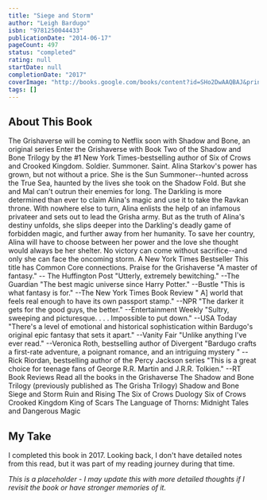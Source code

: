 ```yaml
---
title: "Siege and Storm"
author: "Leigh Bardugo"
isbn: "9781250044433"
publicationDate: "2014-06-17"
pageCount: 497
status: "completed"
rating: null
startDate: null
completionDate: "2017"
coverImage: "http://books.google.com/books/content?id=SHo2DwAAQBAJ&printsec=frontcover&img=1&zoom=1&source=gbs_api"
tags: []
---
```


## About This Book

The Grishaverse will be coming to Netflix soon with Shadow and Bone, an original series Enter the Grishaverse with Book Two of the Shadow and Bone Trilogy by the #1 New York Times-bestselling author of Six of Crows and Crooked Kingdom. Soldier. Summoner. Saint. Alina Starkov's power has grown, but not without a price. She is the Sun Summoner--hunted across the True Sea, haunted by the lives she took on the Shadow Fold. But she and Mal can't outrun their enemies for long. The Darkling is more determined than ever to claim Alina's magic and use it to take the Ravkan throne. With nowhere else to turn, Alina enlists the help of an infamous privateer and sets out to lead the Grisha army. But as the truth of Alina's destiny unfolds, she slips deeper into the Darkling's deadly game of forbidden magic, and further away from her humanity. To save her country, Alina will have to choose between her power and the love she thought would always be her shelter. No victory can come without sacrifice--and only she can face the oncoming storm. A New York Times Bestseller This title has Common Core connections. Praise for the Grishaverse "A master of fantasy." -- The Huffington Post "Utterly, extremely bewitching." --The Guardian "The best magic universe since Harry Potter." --Bustle "This is what fantasy is for." --The New York Times Book Review " A] world that feels real enough to have its own passport stamp." --NPR "The darker it gets for the good guys, the better." --Entertainment Weekly "Sultry, sweeping and picturesque. . . . Impossible to put down." --USA Today "There's a level of emotional and historical sophistication within Bardugo's original epic fantasy that sets it apart." --Vanity Fair "Unlike anything I've ever read." --Veronica Roth, bestselling author of Divergent "Bardugo crafts a first-rate adventure, a poignant romance, and an intriguing mystery " --Rick Riordan, bestselling author of the Percy Jackson series "This is a great choice for teenage fans of George R.R. Martin and J.R.R. Tolkien." --RT Book Reviews Read all the books in the Grishaverse The Shadow and Bone Trilogy (previously published as The Grisha Trilogy) Shadow and Bone Siege and Storm Ruin and Rising The Six of Crows Duology Six of Crows Crooked Kingdom King of Scars The Language of Thorns: Midnight Tales and Dangerous Magic

## My Take

I completed this book in 2017. Looking back, I don't have detailed notes from this read, but it was part of my reading journey during that time.

*This is a placeholder - I may update this with more detailed thoughts if I revisit the book or have stronger memories of it.*
